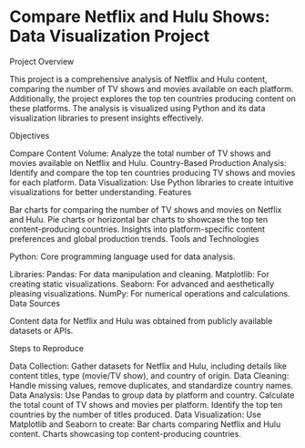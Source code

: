 # Compare Netflix and Hulu Shows: Data Visualization Project

Project Overview

This project is a comprehensive analysis of Netflix and Hulu content, comparing the number of TV shows and movies available on each platform. Additionally, the project explores the top ten countries producing content on these platforms. The analysis is visualized using Python and its data visualization libraries to present insights effectively.

Objectives

Compare Content Volume: Analyze the total number of TV shows and movies available on Netflix and Hulu.
Country-Based Production Analysis: Identify and compare the top ten countries producing TV shows and movies for each platform.
Data Visualization: Use Python libraries to create intuitive visualizations for better understanding.
Features

Bar charts for comparing the number of TV shows and movies on Netflix and Hulu.
Pie charts or horizontal bar charts to showcase the top ten content-producing countries.
Insights into platform-specific content preferences and global production trends.
Tools and Technologies

Python: Core programming language used for data analysis.

Libraries:
Pandas: For data manipulation and cleaning.
Matplotlib: For creating static visualizations.
Seaborn: For advanced and aesthetically pleasing visualizations.
NumPy: For numerical operations and calculations.
Data Sources

Content data for Netflix and Hulu was obtained from publicly available datasets or APIs.


Steps to Reproduce

Data Collection:
Gather datasets for Netflix and Hulu, including details like content titles, type (movie/TV show), and country of origin.
Data Cleaning:
Handle missing values, remove duplicates, and standardize country names.
Data Analysis:
Use Pandas to group data by platform and country.
Calculate the total count of TV shows and movies per platform.
Identify the top ten countries by the number of titles produced.
Data Visualization:
Use Matplotlib and Seaborn to create:
Bar charts comparing Netflix and Hulu content.
Charts showcasing top content-producing countries.

